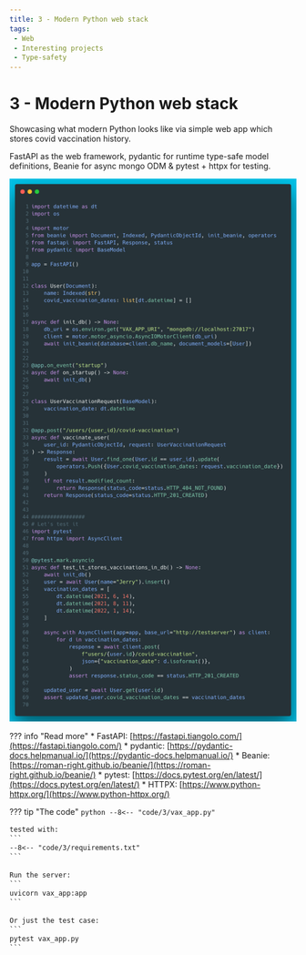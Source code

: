 ```yaml
---
title: 3 - Modern Python web stack
tags:
 - Web
 - Interesting projects
 - Type-safety
---
```

# 3 - Modern Python web stack

Showcasing what modern Python looks like via simple web app which stores covid vaccination history.

FastAPI as the web framework, pydantic for runtime type-safe model definitions, Beanie for async mongo ODM & pytest + httpx for testing.

![vaxapp](../img/3.png)

??? info "Read more"
    * FastAPI: [https://fastapi.tiangolo.com/](https://fastapi.tiangolo.com/)
    * pydantic: [https://pydantic-docs.helpmanual.io/](https://pydantic-docs.helpmanual.io/)
    * Beanie: [https://roman-right.github.io/beanie/](https://roman-right.github.io/beanie/)
    * pytest: [https://docs.pytest.org/en/latest/](https://docs.pytest.org/en/latest/)
    * HTTPX: [https://www.python-httpx.org/](https://www.python-httpx.org/)

??? tip "The code"
    ```python
    --8<-- "code/3/vax_app.py"
    ```
    
    tested with:
    ```
    --8<-- "code/3/requirements.txt"
    ```

    Run the server:
    ```
    uvicorn vax_app:app
    ```

    Or just the test case:
    ```
    pytest vax_app.py
    ```
    
